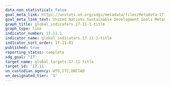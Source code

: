 ```yaml
---
data_non_statistical: false
goal_meta_link: https://unstats.un.org/sdgs/metadata/files/Metadata-17-11-01.pdf
goal_meta_link_text: United Nations Sustainable Development Goals Metadata (pdf 468kB)
graph_title: global_indicators.17-11-1-title
graph_type: line
indicator_number: 17.11.1
indicator_name: global_indicators.17-11-1-title
indicator_sort_order: 17-11-01
published: true
reporting_status: complete
sdg_goal: '17'
target_name: global_targets.17-11-title
target_id: '17.11'
un_custodian_agency: WTO,ITC,UNCTAD
un_designated_tier: '1'
---
```

